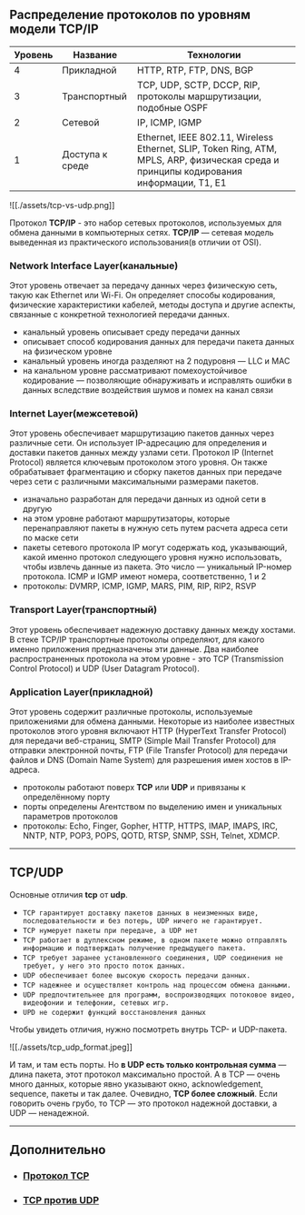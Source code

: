 ## Распределение протоколов по уровням модели TCP/IP
| Уровень | Название | Технологии |
| ---- | ---- | ---- |
| 4 | Прикладной | HTTP, RTP, FTP, DNS, BGP |
| 3 | Транспортный | TCP, UDP, SCTP, DCCP, RIP, протоколы маршрутизации, подобные OSPF |
| 2 | Сетевой | IP, ICMP, IGMP |
| 1 | Доступа к среде | Ethernet, IEEE 802.11, Wireless Ethernet, SLIP, Token Ring, ATM, MPLS, ARP, физическая среда и принципы кодирования информации, T1, E1 |
![[./assets/tcp-vs-udp.png]]

Протокол **TCP/IP** - это набор сетевых протоколов, используемых для обмена данными в компьютерных сетях. **TCP/IP** — сетевая модель выведенная из практического использования(в отличии от OSI).

### Network Interface Layer(канальные)

Этот уровень отвечает за передачу данных через физическую сеть, такую как Ethernet или Wi-Fi. Он определяет способы кодирования, физические характеристики кабелей, методы доступа и другие аспекты, связанные с конкретной технологией передачи данных.

- канальный уровень описывает среду передачи данных
- описывает способ кодирования данных для передачи пакета данных на физическом уровне
- канальный уровень иногда разделяют на 2 подуровня — LLC и MAC
- на канальном уровне рассматривают помехоустойчивое кодирование — позволяющие обнаруживать и исправлять ошибки в данных вследствие воздействия шумов и помех на канал связи

### Internet Layer(межсетевой)

Этот уровень обеспечивает маршрутизацию пакетов данных через различные сети. Он использует IP-адресацию для определения и доставки пакетов данных между узлами сети. Протокол IP (Internet Protocol) является ключевым протоколом этого уровня. Он также обрабатывает фрагментацию и сборку пакетов данных при передаче через сети с различными максимальными размерами пакетов.

- изначально разработан для передачи данных из одной сети в другую
- на этом уровне работают маршрутизаторы, которые перенаправляют пакеты в нужную сеть путем расчета адреса сети по маске сети
- пакеты сетевого протокола IP могут содержать код, указывающий, какой именно протокол следующего уровня нужно использовать, чтобы извлечь данные из пакета. Это число — уникальный IP-номер протокола. ICMP и IGMP имеют номера, соответственно, 1 и 2
- протоколы: DVMRP, ICMP, IGMP, MARS, PIM, RIP, RIP2, RSVP

### Transport Layer(транспортный)

Этот уровень обеспечивает надежную доставку данных между хостами. В стеке TCP/IP транспортные протоколы определяют, для какого именно приложения предназначены эти данные. Два наиболее распространенных протокола на этом уровне - это TCP (Transmission Control Protocol) и UDP (User Datagram Protocol).

### Application Layer(прикладной)

Этот уровень содержит различные протоколы, используемые приложениями для обмена данными. Некоторые из наиболее известных протоколов этого уровня включают HTTP (HyperText Transfer Protocol) для передачи веб-страниц, SMTP (Simple Mail Transfer Protocol) для отправки электронной почты, FTP (File Transfer Protocol) для передачи файлов и DNS (Domain Name System) для разрешения имен хостов в IP-адреса.

- протоколы работают поверх **TCP** или **UDP** и привязаны к определённому порту
- порты определены Агентством по выделению имен и уникальных параметров протоколов
- протоколы: Echo, Finger, Gopher, HTTP, HTTPS, IMAP, IMAPS, IRC, NNTP, NTP, POP3, POPS, QOTD, RTSP, SNMP, SSH, Telnet, XDMCP.

---

## TCP/UDP

Основные отличия **tcp** от **udp**.

- `TCP гарантирует доставку пакетов данных в неизменных виде, последовательности и без потерь, UDP ничего не гарантирует.`
- `TCP нумерует пакеты при передаче, а UDP нет`
- `TCP работает в дуплексном режиме, в одном пакете можно отправлять информацию и подтверждать получение предыдущего пакета.`
- `TCP требует заранее установленного соединения, UDP соединения не требует, у него это просто поток данных.`
- `UDP обеспечивает более высокую скорость передачи данных.`
- `TCP надежнее и осуществляет контроль над процессом обмена данными.`
- `UDP предпочтительнее для программ, воспроизводящих потоковое видео, видеофонии и телефонии, сетевых игр.`
- `UPD не содержит функций восстановления данных`

Чтобы увидеть отличия, нужно посмотреть внутрь TCP- и UDP-пакета.

![[./assets/tcp_udp_format.jpeg]]

И там, и там есть порты. Но **в UDP есть только контрольная сумма** — длина пакета, этот протокол максимально простой. А в TCP — очень много данных, которые явно указывают окно, acknowledgement, sequence, пакеты и так далее. Очевидно, **TCP более сложный**. Если говорить очень грубо, то TCP — это протокол надежной доставки, а UDP — ненадежной.

---

## Дополнительно

- ### [Протокол TCP](https://networkguru.ru/protokol-transportnogo-urovnia-tcp-chto-nuzhno-znat/)
- ### [TCP против UDP](https://habr.com/ru/company/oleg-bunin/blog/461829/)